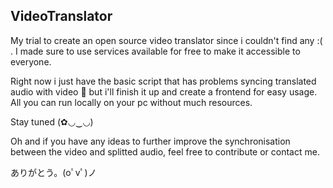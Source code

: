 ## VideoTranslator

My trial to create an open source video translator since i couldn't find any :( .
I made sure to use services available for free to make it accessible to everyone.

Right now i just have the basic script that has problems syncing translated audio with video 🥲 but i'll finish it up and create a frontend for easy usage. All you can run locally on your pc without much resources.

Stay tuned (✿◡‿◡)

Oh and if you have any ideas to further improve the synchronisation between the video and splitted audio, feel free to contribute or contact me.

ありがとう。(oﾟvﾟ)ノ